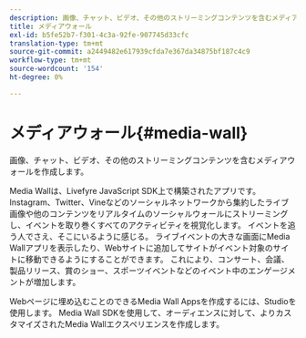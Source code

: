 ```yaml
---
description: 画像、チャット、ビデオ、その他のストリーミングコンテンツを含むメディアウォールを作成します。
title: メディアウォール
exl-id: b5fe52b7-f301-4c3a-92fe-907745d33cfc
translation-type: tm+mt
source-git-commit: a2449482e617939cfda7e367da34875bf187c4c9
workflow-type: tm+mt
source-wordcount: '154'
ht-degree: 0%

---
```


# メディアウォール{#media-wall}

画像、チャット、ビデオ、その他のストリーミングコンテンツを含むメディアウォールを作成します。

Media Wallは、Livefyre JavaScript SDK上で構築されたアプリです。Instagram、Twitter、Vineなどのソーシャルネットワークから集約したライブ画像や他のコンテンツをリアルタイムのソーシャルウォールにストリーミングし、イベントを取り巻くすべてのアクティビティを視覚化します。 イベントを追う人でさえ、そこにいるように感じる。 ライブイベントの大きな画面にMedia Wallアプリを表示したり、Webサイトに追加してサイトがイベント対象のサイトに移動できるようにすることができます。 これにより、コンサート、会議、製品リリース、賞のショー、スポーツイベントなどのイベント中のエンゲージメントが増加します。

Webページに埋め込むことのできるMedia Wall Appsを作成するには、Studioを使用します。 Media Wall SDKを使用して、オーディエンスに対して、よりカスタマイズされたMedia Wallエクスペリエンスを作成します。
